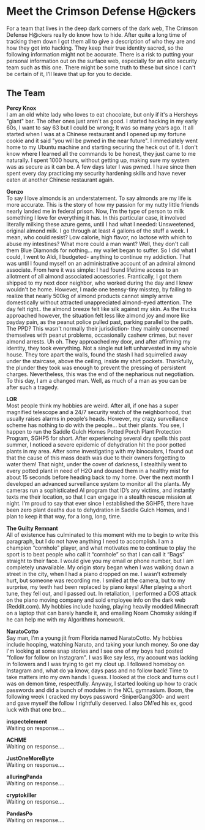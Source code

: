 # Meet the Crimson Defense H@ckers
For a team that lives in the deep dark corners of the dark web, The Crimson Defense H@ckers really do know how to hide. After quite a long time of tracking them down I got them all to give a description of who they are and how they got into hacking. They keep their true identity sacred, so the following information might not be accurate. There is a risk to putting your personal information out on the surface web, especially for an elite security team such as this one. There might be some truth to these but since I can't be certain of it, I'll leave that up for you to decide. <br>

## The Team

<b>Percy Knox</b> <br>
I am an old white lady who loves to eat chocolate, but only if it's a Hersheys "giant" bar. The other ones just aren't as good. I started hacking in my early 60s, I want to say 63 but I could be wrong; It was so many years ago. It all started when I was at a Chinese restaurant and I opened up my fortune cookie and it said "you will be pwned in the near future". I immediately went home to my Ubuntu machine and starting securing the heck out of it. I don't know where I learned all the commands to be honest, they just came to me naturally. I spent 1000 hours, without getting up, making sure my system was as secure as it can be. A few days later I was pwned. I have since then spent every day practicing my security hardening skills and have never eaten at another Chinese restaurant again.<br>

<b>Gonzo</b><br>
To say I love almonds is an understatement. To say almonds are my life is more accurate. This is the story of how my passion for my nutty little friends nearly landed me in federal prison. Now, I'm the type of person to milk something I love for everything it has. In this particular case, it involved literally milking these azure gems, until I had what I needed: Unsweetened, original almond milk. I go through at least 4 gallons of the stuff a week. I mean, who could resist? Low calorie, high flavor, no lactose with which to abuse my intestines? What more could a man want? Well, they don't call them Blue Diamonds for nothing... my wallet began to suffer. So I did what I could, I went to Aldi, I budgeted- anything to continue my addiction. That was until I found myself on an administrative account of an admiral almond associate. From here it was simple: I had found lifetime access to an allotment of all almond associated accessories. Frantically, I got them shipped to my next door neighbor, who worked during the day and I knew wouldn't be home. However, I made one teensy-tiny misstep, by failing to realize that nearly 500kg of almond products cannot simply arrive domestically without attracted unappreciated almond-eyed attention. The day felt right.. the almond breeze felt like silk against my skin. As the trucks approached however, the situation felt less like almond joy and more like payday pain, as the peanut police pulled past, parking parallel to the path. The PPD? This wasn't normally their jurisdiction- they mainly concerned themselves with peanut problems, occasionally cashew crimes, but never almond arrests. Uh oh. They approached my door, and after affirming my identity, they took everything. Not a single nut left unharvested in my whole house. They tore apart the walls, found the stash I had squirrelled away under the staircase, above the ceiling, inside my shirt pockets. Thankfully, the plunder they took was enough to prevent the pressing of persistent charges. Nevertheless, this was the end of the nepharious nut negotiation. To this day, I am a changed man. Well, as much of a man as you can be after such a tragedy.<br>

<b>LOR</b><br>
Most people think my hobbies are weird. After all, if one has a super magnified telescope and a 24/7 security watch of the neighborhood, that usually raises alarms in people’s heads. However, my crazy surveillance scheme has nothing to do with the people… but their plants. You see, I happen to run the Saddle Gulch Homes Potted Porch Plant Protection Program, SGHP5 for short. After experiencing several dry spells this past summer, I noticed a severe epidemic of dehydration hit the poor potted plants in my area. After some investigating with my binoculars, I found out that the cause of this mass death was due to their owners forgetting to water them! That night, under the cover of darkness, I stealthily went to every potted plant in need of H2O and doused them in a healthy mist for about 15 seconds before heading back to my home. Over the next month I developed an advanced surveillance system to monitor all the plants. My cameras run a sophisticated AI program that ID’s any victims, and instantly texts me their location, so that I can engage in a stealth rescue mission at night. I’m proud to say that ever since I established the SGHP5, there have been zero plant deaths due to dehydration in Saddle Gulch Homes, and I plan to keep it that way, for a long, long, time.<br>

<b>The Guilty Remnant</b><br>
All of existence has culminated to this moment with me to begin to write this paragraph, but I do not have anything I need to accomplish. I am a champion “cornhole” player, and what motivates me to continue to play the sport is to beat people who call it “cornhole” so that I can call it “Bags” straight to their face. I would give you my email or phone number, but I am completely unavailable.  My origin story began when I was walking down a street in the city, when I had a piano dropped on me.  I wasn’t extremely hurt, but someone was recording me. I smiled at the camera, but to my surprise, my teeth had been replaced by piano keys! After playing a short tune, they fell out, and I passed out. In retaliation, I performed a DOS attack on the piano moving company and sold employee info on the dark web (Reddit.com). My hobbies include haxing, playing heavily modded Minecraft on a laptop that can barely handle it, and emailing Noam Chomsky asking if he can help me with my Algorithms homework.<br>

<b>NaratoCotto</b><br>
Say man, I'm a young jit from Florida named NaratoCotto. My hobbies include hooping, watching Naruto, and taking your lunch money. So one day I'm looking at some snap stories and I see one of my boys had posted "follow for follow on Instagram". I was like say less, my account was lacking in followers and I was trying to get my clout up. I followed homeboy on Instagram and, what do ya know, days pass and no follow back! Time to take matters into my own hands I guess. I looked at the clock and turns out I was on demon time, respectfully. Anyway, I started looking up how to crack passwords and did a bunch of modules in the NCL gymnasium. Boom, the following week I cracked my boys password -SniperGang300- and went and gave myself the follow I rightfully deserved. I also DM’ed his ex, good luck with that one bro...<br>

<b>inspectelement</b><br>
Waiting on response.... <br>

<b>ACHME</b><br>
Waiting on response.... <br>

<b>JustOneMoreByte</b><br>
Waiting on response.... <br>

<b>alluringPanda</b><br>
Waiting on response.... <br>

<b>cryptokiller</b><br>
Waiting on response.... <br>

<b>PandasPo</b><br>
Waiting on response.... <br>


